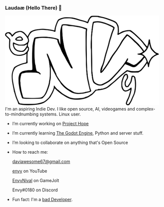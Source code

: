 ### Laudaæ (Hello There) 👋
![my logo](envy.svg)
I'm an aspiring Indie Dev. I like open source, AI, videogames and complex-to-mindnumbing systems.
Linux user.

<!--
**envyniv/envyniv** is a ✨ _special_ ✨ repository because its `README.md` (this file) appears on your GitHub profile.
-->
- I’m currently working on [Project Hope](https://github.com/envyniv/Project-Hope)
- I’m currently learning [The Godot Engine](godotengine.com), Python and server stuff.
- I’m looking to collaborate on anything that's Open Source
- How to reach me:

  daviawesome67@gmail.com

  [envy](https://www.youtube.com/channel/UCErwEdNhRLN10PUkJXOAbpQ) on YouTube

  [EnvyNival](https://gamejolt.com/@EnvyNival) on GameJolt

  Envy#0180 on Discord

- Fun fact: I'm a [bad Developer](https://imgur.com/a/YSIaJr3).

